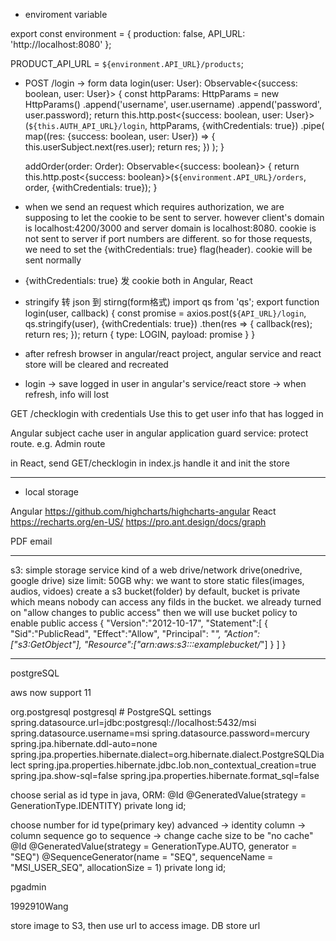 - enviroment variable

export const environment = {
  production: false,
  API_URL: 'http://localhost:8080'
};

PRODUCT_API_URL = `${environment.API_URL}/products`;

- POST /login -> form data
login(user: User): Observable<{success: boolean, user: User}> {
    const httpParams: HttpParams = new HttpParams()
      .append('username', user.username)
      .append('password', user.password);
    return this.http.post<{success: boolean, user: User}>(`${this.AUTH_API_URL}/login`, httpParams, {withCredentials: true})
      .pipe(
        map((res: {success: boolean, user: User}) => {
          this.userSubject.next(res.user);
          return res;
        })
      );
  }


  addOrder(order: Order): Observable<{success: boolean}> {
    return this.http.post<{success: boolean}>(`${environment.API_URL}/orders`, order, {withCredentials: true});
  }
- when we send an request which requires authorization, we are supposing to let the cookie to be sent to server. however client's domain is localhost:4200/3000 and server domain is localhost:8080. cookie is not sent to server if port numbers are different. so for those requests, we need to set the {withCredentials: true} flag(header). cookie will be sent normally

- {withCredentials: true} 发 cookie both in Angular, React

- stringify 转 json 到 stirng(form格式)
import qs from 'qs';
export function login(user, callback) {
  const promise = axios.post(`${API_URL}/login`, qs.stringify(user), {withCredentials: true})
    .then(res => {
      callback(res);
      return res;
    });
  return {
    type: LOGIN,
    payload: promise
  }
}

- after refresh browser in angular/react project, angular service and react store will be cleared and recreated
- login -> save logged in user in angular's service/react store -> when refresh, info will lost

GET /checklogin with credentials
Use this to get user info that has logged in

Angular subject cache user in angular application
guard service: protect route. e.g. Admin route

in React, send GET/checklogin in index.js
handle it and init the store

-------------

- local storage

Angular
https://github.com/highcharts/highcharts-angular
React
https://recharts.org/en-US/
https://pro.ant.design/docs/graph

PDF
email

---------

s3: simple storage service
kind of a web drive/network drive(onedrive, google drive)
size limit: 50GB
why: we want to store static files(images, audios, vidoes)
create a s3 bucket(folder)
by default, bucket is private which means nobody can access any filds in the bucket.
we already turned on "allow changes to public access"
then we will use bucket policy to enable public access
{
  "Version":"2012-10-17",
  "Statement":[
    {
      "Sid":"PublicRead",
      "Effect":"Allow",
      "Principal": "*",
      "Action":["s3:GetObject"],
      "Resource":["arn:aws:s3:::examplebucket/*"]
    }
  ]
}

---------

postgreSQL

aws now support 11

<dependency>
            <groupId>org.postgresql</groupId>
            <artifactId>postgresql</artifactId>
        </dependency>
# PostgreSQL settings
spring.datasource.url=jdbc:postgresql://localhost:5432/msi
spring.datasource.username=msi
spring.datasource.password=mercury
spring.jpa.hibernate.ddl-auto=none
spring.jpa.properties.hibernate.dialect=org.hibernate.dialect.PostgreSQLDialect
spring.jpa.properties.hibernate.jdbc.lob.non_contextual_creation=true
spring.jpa.show-sql=false
spring.jpa.properties.hibernate.format_sql=false


choose serial as id type
in java, ORM:
@Id
@GeneratedValue(strategy = GenerationType.IDENTITY)
private long id;

choose number for id type(primary key)
advanced -> identity column -> column sequence
go to sequence -> change cache size to be "no cache"
@Id
    @GeneratedValue(strategy = GenerationType.AUTO, generator = "SEQ")
    @SequenceGenerator(name = "SEQ", sequenceName = "MSI_USER_SEQ", allocationSize = 1)
    private long id;

pgadmin

1992910Wang

store image to S3, then use url to access image. DB store url
